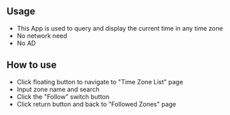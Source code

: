 ## Usage
- This App is used to query and display the current time in any time zone
- No network need
- No AD

## How to use
- Click floating button to navigate to "Time Zone List" page
- Input zone name and search
- Click the "Follow" switch button
- Click return button and back to "Followed Zones" page